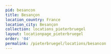 ```yaml
---
pid: besancon
title: Besançon
location_country: France
location_city: Besançon
collection: locations_pieterbruegel
layout: locationpage_pieterbruegel
order: '04'
permalink: /pieterbruegel/locations/besancon
---
```

